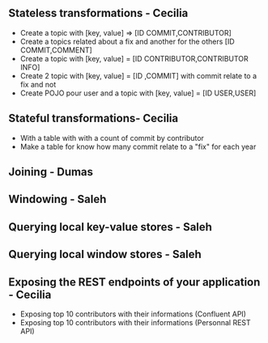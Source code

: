 ## Stateless transformations - Cecilia
- Create a topic with [key, value] =>  [ID COMMIT,CONTRIBUTOR]
- Create a topics related about a fix and another for the others [ID COMMIT,COMMENT]
- Create a topic with [key, value] =  [ID CONTRIBUTOR,CONTRIBUTOR INFO]
- Create 2 topic with [key, value] =  [ID ,COMMIT] with commit relate to a fix and not
- Create POJO pour user and a topic with [key, value] =  [ID USER,USER]


## Stateful transformations- Cecilia
- With a table with with a count of commit by contributor
- Make a table for know how many commit relate to a "fix" for each year

## Joining -  Dumas
## Windowing - Saleh
## Querying local key-value stores -  Saleh
## Querying local window stores -  Saleh

## Exposing the REST endpoints of your application - Cecilia
- Exposing top 10 contributors with their informations (Confluent API)
- Exposing top 10 contributors with their informations (Personnal REST API)
